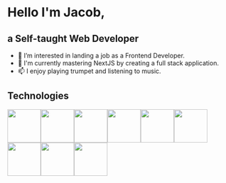# Hello I'm Jacob, 
## a Self-taught Web Developer

- 👀 I’m interested in landing a job as a Frontend Developer.
- 🌱 I'm currently mastering NextJS by creating a full stack application.
- 📫 I enjoy playing trumpet and listening to music.

## Technologies
<img src="https://user-images.githubusercontent.com/70309225/182934005-e46610aa-7e4f-46d9-8502-d0b3343d7fe4.png" style="width:75px"/><img src="https://user-images.githubusercontent.com/70309225/182934767-33b828be-8b16-4aba-8492-c5d86a970244.png" style="width:75px"/><img src="https://user-images.githubusercontent.com/70309225/182934568-3a0a8c63-f023-490b-a50e-a3c0fb7a7ee3.png" style="width:75px"/><img src="https://user-images.githubusercontent.com/70309225/182934053-d63740d6-89d1-4941-add3-c2e0ef348cdf.png" style="width:75px"/><img src="https://user-images.githubusercontent.com/70309225/182936517-51897833-9b37-4a25-852f-5d482d4e3490.png" style="width:75px"/><img src="https://user-images.githubusercontent.com/70309225/182936249-2a2b9b0b-6f47-4204-968b-175d35dcbc81.png" style="width:75px"/><img src="https://user-images.githubusercontent.com/70309225/182935920-75626d3c-5c16-40d0-8b0f-64294ffe70ef.png" style="width:75px"/><img src="https://user-images.githubusercontent.com/70309225/182934075-e3f557e9-f19a-46d1-9fba-678a50039305.png" style="width:75px"/><img src="https://user-images.githubusercontent.com/70309225/182934029-5f3a66a7-2178-4448-b1f0-71be3f5913ad.png" style="width:75px"/>






